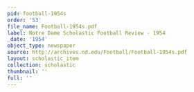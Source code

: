 ```yaml
---
pid: football-1954s
order: '53'
file_name: Football-1954s.pdf
label: Notre Dame Scholastic Football Review - 1954
_date: '1954'
object_type: newspaper
source: http://archives.nd.edu/Football/Football-1954s.pdf
layout: scholastic_item
collection: scholastic
thumbnail: ''
full: ''
---
```

